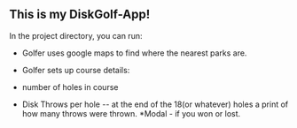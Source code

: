 
## This is my DiskGolf-App!

In the project directory, you can run:
 - Golfer uses google maps to find where the nearest parks are.

- Golfer sets up course details:
- number of holes in course
- Disk Throws per hole
-- at the end of the 18(or whatever) holes a print of how many throws were thrown. *Modal - if you won or lost.

